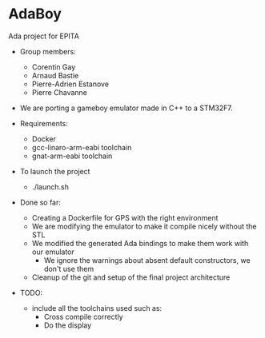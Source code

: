 # AdaBoy
Ada project for EPITA

* Group members:
  + Corentin Gay
  + Arnaud Bastie
  + Pierre-Adrien Estanove
  + Pierre Chavanne

* We are porting a gameboy emulator made in C++ to a STM32F7.

* Requirements:
  + Docker
  + gcc-linaro-arm-eabi toolchain
  + gnat-arm-eabi toolchain

* To launch the project
  + ./launch.sh

* Done so far:
  + Creating a Dockerfile for GPS with the right environment
  + We are modifying the emulator to make it compile nicely without the STL
  + We modified the generated Ada bindings to make them work with our emulator
     * We ignore the warnings about absent default constructors, we don't use them
  + Cleanup of the git and setup of the final project architecture

* TODO:
  + include all the toolchains used such as:
    + Cross compile correctly
    + Do the display

